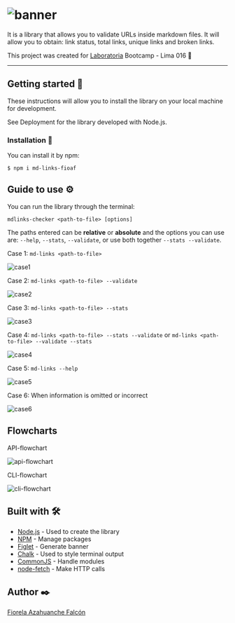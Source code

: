 # ![banner](./images/banner.JPG)

It is a library that allows you to validate URLs inside markdown files. It will allow you to obtain: link status, total links, unique links and broken links.

This project was created for <a href="https://www.laboratoria.la">Laboratoria</a> Bootcamp - Lima 016 💛

***
## Getting started 🚀
These instructions will allow you to install the library on your local machine for development.

See Deployment for the library developed with Node.js.

### Installation 🔧
You can install it by npm:

```
$ npm i md-links-fioaf
```

## Guide to use ⚙️
You can run the library through the terminal:

```
mdlinks-checker <path-to-file> [options]
```

The paths entered can be **relative** or **absolute** and the options you can use are: `--help`, `--stats`, `--validate`, or use both together `--stats --validate`.

Case 1: `md-links <path-to-file>`

![case1](./images/case1.JPG)

Case 2: `md-links <path-to-file> --validate`

![case2](./images/case2.JPG)

Case 3: `md-links <path-to-file> --stats`

![case3](./images/case3.JPG)

Case 4: `md-links <path-to-file> --stats --validate` or `md-links <path-to-file> --validate --stats`

![case4](./images/case4.JPG)

Case 5: `md-links --help`

![case5](./images/case5.JPG)

Case 6: When information is omitted or incorrect

![case6](./images/case6.JPG)

## Flowcharts

API-flowchart

![api-flowchart](./images/API-flowchart.png)

CLI-flowchart

![cli-flowchart](./images/CLI-flowchart.png)

## Built with 🛠️
* [Node.js](https://nodejs.org/en/) - Used to create the library
* [NPM](https://www.npmjs.com/) - Manage packages
* [Figlet](https://github.com/patorjk/figlet.js) - Generate banner
* [Chalk](https://github.com/chalk/chalk) - Used to style terminal output
* [CommonJS](https://nodejs.org/docs/latest/api/modules.html#modules-commonjs-modules) - Handle modules
* [node-fetch](https://www.npmjs.com/package/node-fetch) - Make HTTP calls

## Author ✒️
[Fiorela Azahuanche Falcón](https://github.com/fio-azahuanche)
